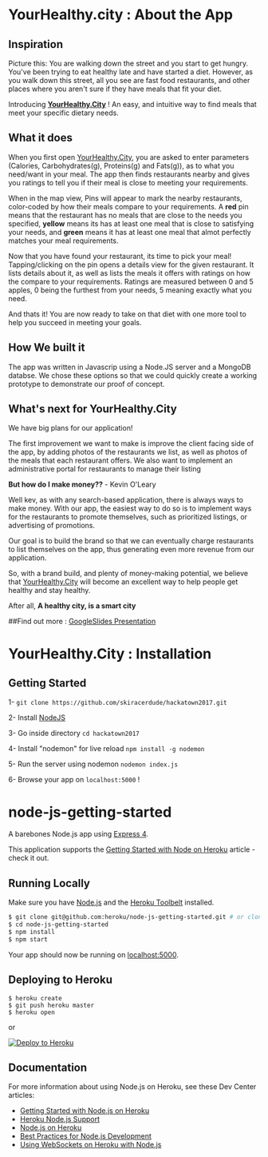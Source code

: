 # YourHealthy.city : About the App

## Inspiration
Picture this: You are walking down the street and you start to get hungry. You've been trying to eat healthy late and have started a diet. However, as you walk down this street, all you see are fast food restaurants, and other places where you aren't sure if they have meals that fit your diet.

Introducing **[YourHealthy.City](http://YourHealthy.City)** ! An easy, and intuitive way to find meals that meet your specific dietary needs.
## What it does
When you first open [YourHealthy.City](http://YourHealthy.City), you are asked to enter parameters (Calories, Carbohydrates(g), Proteins(g) and Fats(g)),  as to what you need/want in your meal. The app then finds restaurants nearby and gives you ratings to tell you if their meal is close to meeting your requirements. 

When in the map view, Pins will appear to mark the nearby restaurants, color-coded by how their meals compare to your requirements. A **red** pin means that the restaurant has no meals that are close to the needs you specified, **yellow** means its has at least one meal that is close to satisfying your needs, and **green** means it has at least one meal that almot perfectly matches your meal requirements. 

Now that you have found your restaurant, its time to pick your meal! Tapping/clicking on the pin opens a details view for the given restaurant. It lists details about it, as well as lists the meals it offers with ratings on how the compare to your requirements. Ratings are measured between 0 and 5 apples, 0 being the furthest from your needs, 5 meaning exactly what you need. 

And thats it! You are now ready to take on that diet with one more tool to help you succeed in meeting your goals.
## How We built it
The app was written in Javascrip using a Node.JS server and a MongoDB databse. We chose these options so that we could quickly create a working prototype to demonstrate our proof of concept. 
## What's next for YourHealthy.City
We have big plans for our application! 

The first improvement we want to make is improve the client facing side of the app, by adding photos of the restaurants we list, as well as photos of the meals that each restaurant offers. We also want to implement an administrative portal for restaurants to manage their listing

**But how do I make money??** - Kevin O'Leary

Well kev, as with any search-based application, there is always ways to make money. With our app, the easiest way to do so is to implement ways for the restaurants to promote themselves, such as prioritized listings, or advertising of promotions. 

Our goal is to build the brand so that we can eventually charge restaurants to list themselves on the app, thus generating even more revenue from our application.

So, with a brand build, and plenty of money-making potential, we believe that [YourHealthy.City](http://YourHealthy.City) will become an excellent way to help people get healthy and stay healthy.

After all, **A healthy city, is a smart city**

##Find out more : 
[GoogleSlides Presentation](https://docs.google.com/presentation/d/1nl8f_ICTYGokdCP4vbV6s1vtar2Dyv_n5xcpWL2FWgI/edit?usp=drivesdk)

# YourHealthy.City : Installation

## Getting Started
1- `git clone https://github.com/skiracerdude/hackatown2017.git`

2- Install [NodeJS](https://nodejs.org/en/)

3- Go inside directory `cd hackatown2017`

4- Install "nodemon" for live reload `npm install -g nodemon`

5- Run the server using nodemon `nodemon index.js`

6- Browse your app on `localhost:5000` !


# node-js-getting-started

A barebones Node.js app using [Express 4](http://expressjs.com/).

This application supports the [Getting Started with Node on Heroku](https://devcenter.heroku.com/articles/getting-started-with-nodejs) article - check it out.

## Running Locally

Make sure you have [Node.js](http://nodejs.org/) and the [Heroku Toolbelt](https://toolbelt.heroku.com/) installed.

```sh
$ git clone git@github.com:heroku/node-js-getting-started.git # or clone your own fork
$ cd node-js-getting-started
$ npm install
$ npm start
```

Your app should now be running on [localhost:5000](http://localhost:5000/).

## Deploying to Heroku

```
$ heroku create
$ git push heroku master
$ heroku open
```
or

[![Deploy to Heroku](https://www.herokucdn.com/deploy/button.png)](https://heroku.com/deploy)

## Documentation

For more information about using Node.js on Heroku, see these Dev Center articles:

- [Getting Started with Node.js on Heroku](https://devcenter.heroku.com/articles/getting-started-with-nodejs)
- [Heroku Node.js Support](https://devcenter.heroku.com/articles/nodejs-support)
- [Node.js on Heroku](https://devcenter.heroku.com/categories/nodejs)
- [Best Practices for Node.js Development](https://devcenter.heroku.com/articles/node-best-practices)
- [Using WebSockets on Heroku with Node.js](https://devcenter.heroku.com/articles/node-websockets)
